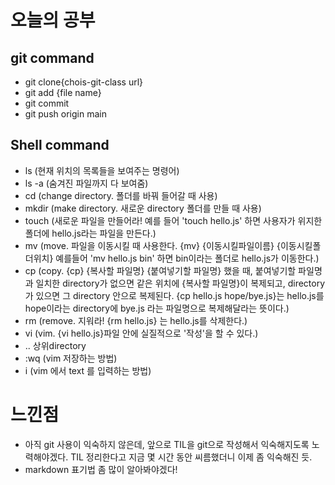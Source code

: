 # 오늘의 공부

## git command

- git clone{chois-git-class url}
- git add {file name}
- git commit
- git push origin main



## Shell command

- ls 	(현재 위치의 목록들을 보여주는 명령어)
- ls -a (숨겨진 파일까지 다 보여줌)
- cd 	(change directory. 폴더를 바꿔 들어갈 때 사용)
- mkdir (make directory. 새로운 directory 폴더를 만들 때 사용)
- touch (새로운 파일을 만들어라! 예를 들어 'touch hello.js' 하면 사용자가 위지한 폴더에 hello.js라는 파일을 만든다.)
- mv	(move. 파일을 이동시킬 때 사용한다. {mv} {이동시킬파일이름} {이동시킬폴더위치} 예를들어 'mv hello.js bin' 하면 bin이라는 폴더로 hello.js가 이동한다.)
- cp	(copy. {cp} {복사할 파일명} {붙여넣기할 파일명} 했을 때, 붙여넣기할 파일명과 일치한 directory가 없으면 같은 위치에 {복사할 파일명}이 복제되고, directory가 있으면 그 directory 안으로 복제된다. {cp hello.js hope/bye.js}는 hello.js를 hope이라는 directory에 bye.js 라는 파일명으로 복제해달라는 뜻이다.)
- rm	(remove. 지워라! {rm hello.js} 는 hello.js를 삭제한다.)
- vi	(vim. {vi hello.js}파일 안에 실질적으로 '작성'을 할 수 있다.)	
- ..	상위directory
- :wq	(vim 저장하는 방법)
- i	(vim 에서 text 를 입력하는 방법)



# 느낀점

- 아직 git 사용이 익숙하지 않은데, 앞으로 TIL을 git으로 작성해서 익숙해지도록 노력해야겠다. TIL 정리한다고 지금 몇 시간 동안 씨름했더니 이제 좀 익숙해진 듯.
- markdown 표기법 좀 많이 알아봐야겠다!

